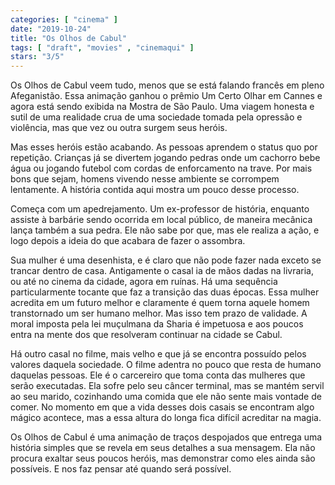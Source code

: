 ```yaml
---
categories: [ "cinema" ]
date: "2019-10-24"
title: "Os Olhos de Cabul"
tags: [ "draft", "movies" , "cinemaqui" ]
stars: "3/5"
---
```

Os Olhos de Cabul veem tudo, menos que se está falando francês em pleno Afeganistão. Essa animação ganhou o prêmio Um Certo Olhar em Cannes e agora está sendo exibida na Mostra de São Paulo. Uma viagem honesta e sutil de uma realidade crua de uma sociedade tomada pela opressão e violência, mas que vez ou outra surgem seus heróis.

Mas esses heróis estão acabando. As pessoas aprendem o status quo por repetição. Crianças já se divertem jogando pedras onde um cachorro bebe água ou jogando futebol com cordas de enforcamento na trave. Por mais bons que sejam, homens vivendo nesse ambiente se corrompem lentamente. A história contida aqui mostra um pouco desse processo.

Começa com um apedrejamento. Um ex-professor de história, enquanto assiste à barbárie sendo ocorrida em local público, de maneira mecânica lança também a sua pedra. Ele não sabe por que, mas ele realiza a ação, e logo depois a ideia do que acabara de fazer o assombra.

Sua mulher é uma desenhista, e é claro que não pode fazer nada exceto se trancar dentro de casa. Antigamente o casal ia de mãos dadas na livraria, ou até no cinema da cidade, agora em ruínas. Há uma sequência particularmente tocante que faz a transição das duas épocas. Essa mulher acredita em um futuro melhor e claramente é quem torna aquele homem transtornado um ser humano melhor. Mas isso tem prazo de validade. A moral imposta pela lei muçulmana da Sharia é impetuosa e aos poucos entra na mente dos que resolveram continuar na cidade se Cabul.

Há outro casal no filme, mais velho e que já se encontra possuído pelos valores daquela sociedade. O filme adentra no pouco que resta de humano daquelas pessoas. Ele é o carcereiro que toma conta das mulheres que serão executadas. Ela sofre pelo seu câncer terminal, mas se mantém servil ao seu marido, cozinhando uma comida que ele não sente mais vontade de comer. No momento em que a vida desses dois casais se encontram algo mágico acontece, mas a essa altura do longa fica difícil acreditar na magia.

Os Olhos de Cabul é uma animação de traços despojados que entrega uma história simples que se revela em seus detalhes a sua mensagem. Ela não procura exaltar seus poucos heróis, mas demonstrar como eles ainda são possíveis. E nos faz pensar até quando será possível.
